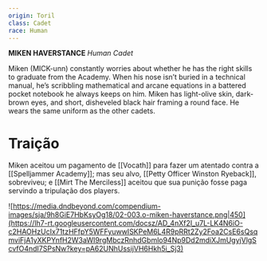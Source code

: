 ```yaml
---
origin: Toril
class: Cadet
race: Human
---
```

**MIKEN HAVERSTANCE**
*Human Cadet*

Miken (MICK-unn) constantly worries about whether he has the right skills to graduate from the Academy. When his nose isn’t buried in a technical manual, he’s scribbling mathematical and arcane equations in a battered pocket notebook he always keeps on him. Miken has light-olive skin, dark-brown eyes, and short, disheveled black hair framing a round face. He wears the same uniform as the other cadets.

# Traição
Miken aceitou um pagamento de [[Vocath]] para fazer um atentado contra a [[Spelljammer Academy]]; mas seu alvo, [[Petty Officer Winston Ryeback]], sobreviveu; e [[Mirt The Merciless]] aceitou que sua punição fosse paga servindo a tripulação dos players. 

![https://media.dndbeyond.com/compendium-images/sja/9h8GiE7HbKsyOg18/02-003.o-miken-haverstance.png|450](https://lh7-rt.googleusercontent.com/docsz/AD_4nXf2I_u7L-LK4N6iO-c2HAOHzUcIx71tzHFfpY5WFFyuwwISKPeM6L4R9pRRt2Zy2Foa2CsE6sQsqmviFjA1yXKPYnfH2W3aWI9rgMbczRnhdGbmlo94Np9Dd2mdiXJmUgyjVlgScvfO4ndI7SPsNw?key=pA62UNhUssijVH6Hkh5i_Sj3)
